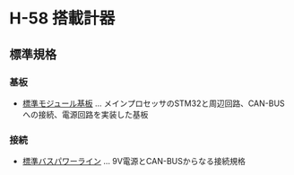 # H-58 搭載計器

## 標準規格

### 基板

- [標準モジュール基板](./StandardModuleBoard/) ... メインプロセッサのSTM32と周辺回路、CAN-BUSへの接続、電源回路を実装した基板

### 接続

- [標準バスパワーライン](./StandardBusPowerLine/) ... 9V電源とCAN-BUSからなる接続規格
